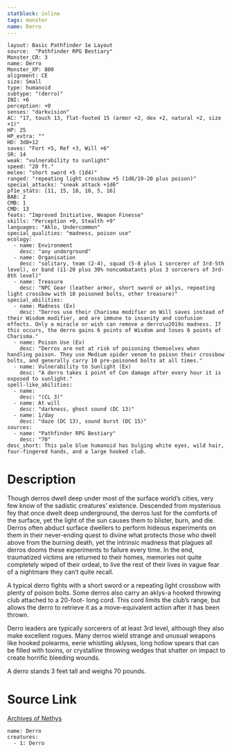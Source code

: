 ```yaml
---
statblock: inline
tags: monster
name: Derro
---
```

```statblock
layout: Basic Pathfinder 1e Layout
source:  "Pathfinder RPG Bestiary"
Monster_CR: 3
name: Derro
Monster_XP: 800
alignment: CE
size: Small
type: humanoid
subtype: "(derro)"
INI: +6
perception: +0
senses: "darkvision"
AC: "17, touch 13, flat-footed 15 (armor +2, dex +2, natural +2, size +1)"
HP: 25
HP_extra: ""
HD: 3d8+12
saves: "Fort +5, Ref +3, Will +6"
SR: 14
weak: "vulnerability to sunlight"
speed: "20 ft."
melee: "short sword +5 (1d4)"
ranged: "repeating light crossbow +5 (1d6/19-20 plus poison)"
special_attacks: "sneak attack +1d6"
pf1e_stats: [11, 15, 18, 10, 5, 16]
BAB: 2
CMB: 1
CMD: 13
feats: "Improved Initiative, Weapon Finesse"
skills: "Perception +0, Stealth +9"
languages: "Aklo, Undercommon"
special_qualities: "madness, poison use"
ecology:
  - name: Environment
    desc: "any underground"
  - name: Organisation
    desc: "solitary, team (2-4), squad (5-8 plus 1 sorcerer of 3rd-5th level), or band (11-20 plus 30% noncombatants plus 3 sorcerers of 3rd-8th level)"
  - name: Treasure
    desc: "NPC Gear (leather armor, short sword or aklys, repeating light crossbow with 10 poisoned bolts, other treasure)"
special_abilities:
  - name: Madness (Ex)
    desc: "Derros use their Charisma modifier on Will saves instead of their Wisdom modifier, and are immune to insanity and confusion effects. Only a miracle or wish can remove a derro\u2019s madness. If this occurs, the derro gains 6 points of Wisdom and loses 6 points of Charisma."
  - name: Poison Use (Ex)
    desc: "Derros are not at risk of poisoning themselves when handling poison. They use Medium spider venom to poison their crossbow bolts, and generally carry 10 pre-poisoned bolts at all times."
  - name: Vulnerability to Sunlight (Ex)
    desc: "A derro takes 1 point of Con damage after every hour it is exposed to sunlight."
spell-like_abilities:
  - name:
    desc: "(CL 3)"
  - name: At will
    desc: "darkness, ghost sound (DC 13)"
  - name: 1/day
    desc: "daze (DC 13), sound burst (DC 15)"
sources:
  - name: "Pathfinder RPG Bestiary"
    desc: "70"
desc_short: This pale blue humanoid has bulging white eyes, wild hair, four-fingered hands, and a large hooked club.
```
# Description
Though derros dwell deep under most of the surface world’s cities, very few know of the sadistic creatures’ existence. Descended from mysterious fey that once dwelt deep underground, the derros lust for the comforts of the surface, yet the light of the sun causes them to blister, burn, and die. Derros often abduct surface dwellers to perform hideous experiments on them in their never-ending quest to divine what protects those who dwell above from the burning death, yet the intrinsic madness that plagues all derros dooms these experiments to failure every time. In the end, traumatized victims are returned to their homes, memories not quite completely wiped of their ordeal, to live the rest of their lives in vague fear of a nightmare they can’t quite recall.

A typical derro fights with a short sword or a repeating light crossbow with plenty of poison bolts. Some derros also carry an aklys-a hooked throwing club attached to a 20-foot- long cord. This cord limits the club’s range, but allows the derro to retrieve it as a move-equivalent action after it has been thrown.

Derro leaders are typically sorcerers of at least 3rd level, although they also make excellent rogues. Many derros wield strange and unusual weapons like hooked polearms, eerie whistling aklyses, long hollow spears that can be filled with toxins, or crystalline throwing wedges that shatter on impact to create horrific bleeding wounds.

A derro stands 3 feet tall and weighs 70 pounds.
# Source Link
[Archives of Nethys](https://aonprd.com/MonsterDisplay.aspx?ItemName=Derro)
```encounter-table
name: Derro
creatures:
  - 1: Derro
```
